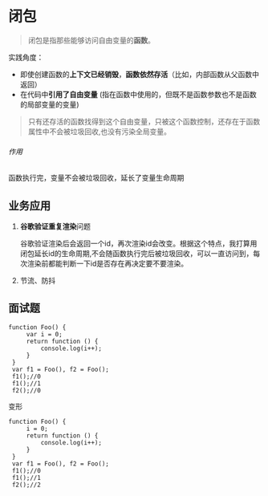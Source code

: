 # 闭包
>闭包是指那些能够访问自由变量的**函数**。

实践角度：
- 即使创建函数的**上下文已经销毁**，**函数依然存活**（比如，内部函数从父函数中返回）
- 在代码中**引用了自由变量** (指在函数中使用的，但既不是函数参数也不是函数的局部变量的变量)
>只有还存活的函数找得到这个自由变量，只被这个函数控制，还存在于函数属性中不会被垃圾回收,也没有污染全局变量。
###### 作用
函数执行完，变量不会被垃圾回收，延长了变量生命周期
## 业务应用
1. **谷歌验证重复渲染**问题

   谷歌验证渲染后会返回一个id，再次渲染id会改变。根据这个特点，我打算用闭包延长id的生命周期,不会随函数执行完后被垃圾回收，可以一直访问到，每次渲染前都能判断一下id是否存在再决定要不要渲染。

2. 节流、防抖
## 面试题
```
function Foo() {
     var i = 0;
     return function () {
         console.log(i++);
     }
 }
 var f1 = Foo(), f2 = Foo();
 f1();//0
 f1();//1
 f2();//0
```
变形
```
function Foo() {
     i = 0;
     return function () {
         console.log(i++);
     }
 }
 var f1 = Foo(), f2 = Foo();
 f1();//0
 f1();//1
 f2();//2
```